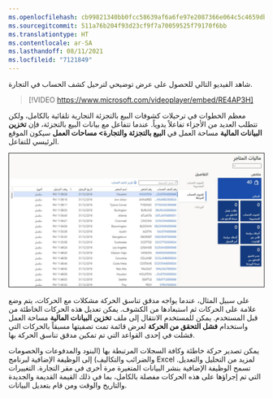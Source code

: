 ```yaml
---
ms.openlocfilehash: cb99821340bb0fcc58639af6a6fe97e2087366e064c5c4659db8a7c5ec89a335
ms.sourcegitcommit: 511a76b204f93d23cf9f7a70059525f79170f6bb
ms.translationtype: HT
ms.contentlocale: ar-SA
ms.lasthandoff: 08/11/2021
ms.locfileid: "7121849"
---
```

شاهد الفيديو التالي للحصول على عرض توضيحي لترحيل كشف الحساب في التجارة. 

 > [!VIDEO https://www.microsoft.com/videoplayer/embed/RE4AP3H]

معظم الخطوات في ترحيلات كشوفات البيع بالتجزئة التجارية تلقائية بالكامل، ولكن تتطلب العديد من الأجزاء تفاعلاً يدوياً. عندما تتفاعل مع بيانات البيع بالتجزئة، فإن **تخزين البيانات المالية** مساحة العمل في **البيع بالتجزئة والتجارة> مساحات العمل** سيكون الموقع الرئيسي للتفاعل. 

[ ![لقطة شاشة من مساحة العمل المالية في المتجر](../media/store-financials-workspace.jpg)](../media/store-financials-workspace.jpg#lightbox)
 
على سبيل المثال، عندما يواجه مدقق تناسق الحركة مشكلات مع الحركات، يتم وضع علامة على الحركات ثم استبعادها من الكشوف. يمكن تعديل هذه الحركات الخاطئة من قبل المستخدم. يمكن للمستخدم الانتقال إلى ملف **تخزين البيانات المالية** مساحة العمل واستخدام **فشل التحقق من الحركة** لعرض قائمة تمت تصفيتها مسبقاً بالحركات التي فشلت في إحدى القواعد التي تم تمكين مدقق تناسق الحركة بها. 

يمكن تصدير حركة خاطئة وكافة السجلات المرتبطة بها (البنود والمدفوعات والخصومات والضرائب والتكاليف) إلى الوظيفة الإضافية لبرنامج Excel لمزيد من التحليل والتعديل. تسمح الوظيفة الإضافية بنشر البيانات المتغيرة مرة أخرى في مقر التجارة. التغييرات التي تم إجراؤها على هذه الحركات مفصلة بالكامل، بما في ذلك القيمة القديمة والجديدة والتاريخ والوقت ومن قام بتعديل البيانات. 


